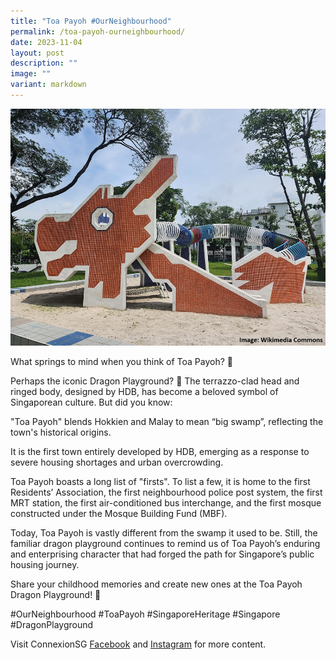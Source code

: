 ```yaml
---
title: "Toa Payoh #OurNeighbourhood"
permalink: /toa-payoh-ourneighbourhood/
date: 2023-11-04
layout: post
description: ""
image: ""
variant: markdown
---
```

![](/images/connexionsg/2023/Toa_Payoh.jpg)

What springs to mind when you think of Toa Payoh? 🤔

Perhaps the iconic Dragon Playground? 🐲 The terrazzo-clad head and ringed body, designed by HDB, has become a beloved symbol of Singaporean culture. But did you know:

"Toa Payoh" blends Hokkien and Malay to mean “big swamp”, reflecting the town's historical origins.

It is the first town entirely developed by HDB, emerging as a response to severe housing shortages and urban overcrowding.

Toa Payoh boasts a long list of "firsts". To list a few, it is home to the first Residents’ Association, the first neighbourhood police post system, the first MRT station, the first air-conditioned bus interchange, and the first mosque constructed under the Mosque Building Fund (MBF).

Today, Toa Payoh is vastly different from the swamp it used to be. Still, the familiar dragon playground continues to remind us of Toa Payoh’s enduring and enterprising character that had forged the path for Singapore’s public housing journey.

Share your childhood memories and create new ones at the Toa Payoh Dragon Playground! 🐲 

#OurNeighbourhood #ToaPayoh #SingaporeHeritage #Singapore #DragonPlayground


Visit ConnexionSG [Facebook](https://www.facebook.com/ConnexionSG) and [Instagram](https://www.instagram.com/connexionsg/) for more content.
